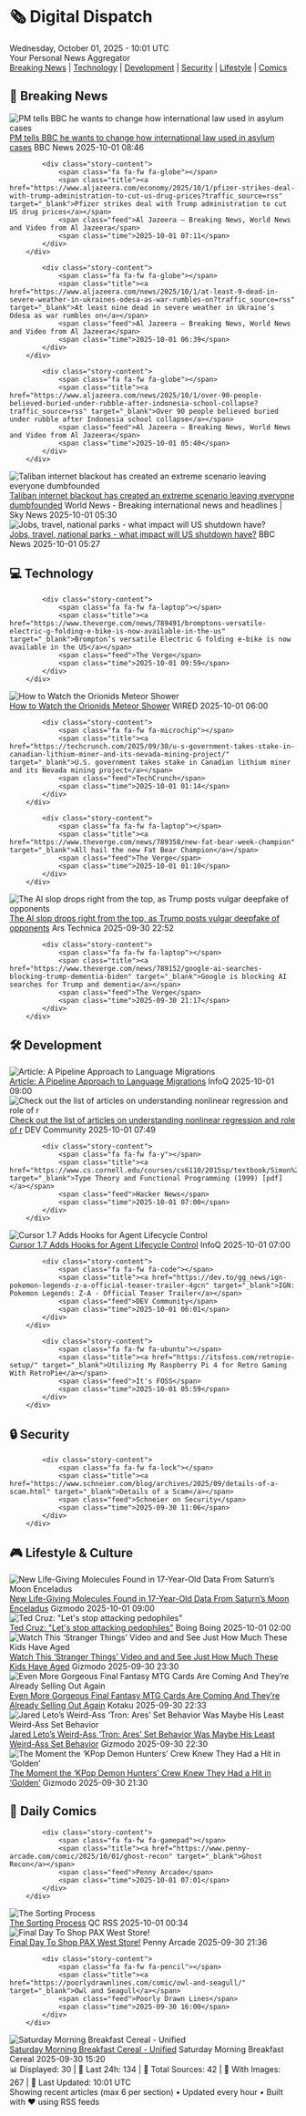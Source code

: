 <!-- Processing 54 RSS feeds at 2025-10-01 10:01:40 UTC -->
<!-- Processing: Saturday Morning Breakfast Cereal -->
<!-- Processing: Penny Arcade -->
<!-- Processing: Poorly Drawn Lines -->
<!-- Processing: Cyanide & Happiness -->
<!-- Processing: Questionable Content -->
<!-- Error processing https://www.questionablecontent.net/QCRSS.xml: The read operation timed out -->
<!-- Processing: Girl Genius -->
<!-- Processing: Dinosaur Comics -->
<!-- Processing: BBC Breaking News -->
<!-- Processing: CBC News -->
<!-- Error processing https://rss.cbc.ca/lineup/topstories.xml: The read operation timed out -->
<!-- Processing: Reuters Top News -->
<!-- Processing: Reuters World News -->
<!-- Processing: Associated Press Breaking -->
<!-- Processing: ABC News Breaking -->
<!-- Processing: The Verge -->
<!-- Processing: O'Reilly Radar -->
<!-- Processing: It's FOSS -->
<!-- Processing: DistroWatch -->
<!-- Processing: Red Hat Blog -->
<!-- Processing: Ubuntu Blog -->
<!-- Processing: GitHub Blog -->
<!-- Processing: InfoQ -->
<!-- Processing: DZone -->
<!-- Processing: Coding Horror -->
<!-- Processing: The Pragmatic Engineer -->
<!-- Processing: Gizmodo -->
<!-- Processing: Kotaku -->
<!-- Processing: Boing Boing -->
<!-- Generated 4 new posts out of 27 feeds processed -->
<div class="newspaper-header">
    <h1 class="newspaper-title">🗞️ Digital Dispatch</h1>
    <div class="newspaper-date">Wednesday, October 01, 2025 - 10:01 UTC</div>
    <div class="newspaper-subtitle">Your Personal News Aggregator</div>
</div>

<div class="newspaper-nav">
    <a href="#breaking">Breaking News</a> |
    <a href="#tech">Technology</a> |
    <a href="#dev">Development</a> |
    <a href="#security">Security</a> |
    <a href="#lifestyle">Lifestyle</a> |
    <a href="#webcomics">Comics</a>
</div>

<div class="news-section breaking-news" id="breaking">
<h2 class="section-header">🚨 Breaking News</h2>
<div class="stories-container">
<div class="story">
            <img src="https://ichef.bbci.co.uk/ace/standard/240/cpsprodpb/b941/live/be603cf0-9e91-11f0-928c-71dbb8619e94.jpg" alt="PM tells BBC he wants to change how international law used in asylum cases" class="story-image" loading="lazy" onerror="this.style.display='none'">
            <div class="story-content">
                <span class="fa fa-fw fa-flag"></span>
                <span class="title"><a href="https://www.bbc.com/news/articles/cd72p30v574o?at_medium=RSS&at_campaign=rss" target="_blank">PM tells BBC he wants to change how international law used in asylum cases</a></span>
                <span class="feed">BBC News</span>
                <span class="time">2025-10-01 08:46</span>
            </div>
        </div>
<div class="story">
            
            <div class="story-content">
                <span class="fa fa-fw fa-globe"></span>
                <span class="title"><a href="https://www.aljazeera.com/economy/2025/10/1/pfizer-strikes-deal-with-trump-administration-to-cut-us-drug-prices?traffic_source=rss" target="_blank">Pfizer strikes deal with Trump administration to cut US drug prices</a></span>
                <span class="feed">Al Jazeera – Breaking News, World News and Video from Al Jazeera</span>
                <span class="time">2025-10-01 07:11</span>
            </div>
        </div>
<div class="story">
            
            <div class="story-content">
                <span class="fa fa-fw fa-globe"></span>
                <span class="title"><a href="https://www.aljazeera.com/news/2025/10/1/at-least-9-dead-in-severe-weather-in-ukraines-odesa-as-war-rumbles-on?traffic_source=rss" target="_blank">At least nine dead in severe weather in Ukraine’s Odesa as war rumbles on</a></span>
                <span class="feed">Al Jazeera – Breaking News, World News and Video from Al Jazeera</span>
                <span class="time">2025-10-01 06:39</span>
            </div>
        </div>
<div class="story">
            
            <div class="story-content">
                <span class="fa fa-fw fa-globe"></span>
                <span class="title"><a href="https://www.aljazeera.com/news/2025/10/1/over-90-people-believed-buried-under-rubble-after-indonesia-school-collapse?traffic_source=rss" target="_blank">Over 90 people believed buried under rubble after Indonesia school collapse</a></span>
                <span class="feed">Al Jazeera – Breaking News, World News and Video from Al Jazeera</span>
                <span class="time">2025-10-01 05:40</span>
            </div>
        </div>
<div class="story">
            <img src="https://e3.365dm.com/25/10/1920x1080/skynews-afghanistan-kabul_7037819.jpg?20251001063736" alt="Taliban internet blackout has created an extreme scenario leaving everyone dumbfounded" class="story-image" loading="lazy" onerror="this.style.display='none'">
            <div class="story-content">
                <span class="fa fa-fw fa-satellite"></span>
                <span class="title"><a href="https://news.sky.com/story/taliban-internet-blackout-has-created-an-extreme-scenario-in-afghanistan-with-far-reaching-consequences-13442021" target="_blank">Taliban internet blackout has created an extreme scenario leaving everyone dumbfounded</a></span>
                <span class="feed">World News - Breaking international news and headlines | Sky News</span>
                <span class="time">2025-10-01 05:30</span>
            </div>
        </div>
<div class="story">
            <img src="https://ichef.bbci.co.uk/ace/standard/240/cpsprodpb/0244/live/0623ca90-9e95-11f0-928c-71dbb8619e94.jpg" alt="Jobs, travel, national parks - what impact will US shutdown have?" class="story-image" loading="lazy" onerror="this.style.display='none'">
            <div class="story-content">
                <span class="fa fa-fw fa-earth-americas"></span>
                <span class="title"><a href="https://www.bbc.com/news/articles/cgj1p485p0no?at_medium=RSS&at_campaign=rss" target="_blank">Jobs, travel, national parks - what impact will US shutdown have?</a></span>
                <span class="feed">BBC News</span>
                <span class="time">2025-10-01 05:27</span>
            </div>
        </div>
</div>
</div>
<div class="news-section tech-news" id="tech">
<h2 class="section-header">💻 Technology</h2>
<div class="stories-container">
<div class="story">
            
            <div class="story-content">
                <span class="fa fa-fw fa-laptop"></span>
                <span class="title"><a href="https://www.theverge.com/news/789491/bromptons-versatile-electric-g-folding-e-bike-is-now-available-in-the-us" target="_blank">Brompton’s versatile Electric G folding e-bike is now available in the US</a></span>
                <span class="feed">The Verge</span>
                <span class="time">2025-10-01 09:59</span>
            </div>
        </div>
<div class="story">
            <img src="https://media.wired.com/photos/674705ece62bfbd1626a1416/master/pass/GettyImages-1293014500.jpg" alt="How to Watch the Orionids Meteor Shower" class="story-image" loading="lazy" onerror="this.style.display='none'">
            <div class="story-content">
                <span class="fa fa-fw fa-bolt"></span>
                <span class="title"><a href="https://www.wired.com/story/watch-meteor-showers-2025-shooting-stars-ursids-geminids-leonids-orionids-perseids-southern-delta-aquariids-lyrids-quadrantids/" target="_blank">How to Watch the Orionids Meteor Shower</a></span>
                <span class="feed">WIRED</span>
                <span class="time">2025-10-01 06:00</span>
            </div>
        </div>
<div class="story">
            
            <div class="story-content">
                <span class="fa fa-fw fa-microchip"></span>
                <span class="title"><a href="https://techcrunch.com/2025/09/30/u-s-government-takes-stake-in-canadian-lithium-miner-and-its-nevada-mining-project/" target="_blank">U.S. government takes stake in Canadian lithium miner and its Nevada mining project</a></span>
                <span class="feed">TechCrunch</span>
                <span class="time">2025-10-01 01:14</span>
            </div>
        </div>
<div class="story">
            
            <div class="story-content">
                <span class="fa fa-fw fa-laptop"></span>
                <span class="title"><a href="https://www.theverge.com/news/789358/new-fat-bear-week-champion" target="_blank">All hail the new Fat Bear Champion</a></span>
                <span class="feed">The Verge</span>
                <span class="time">2025-10-01 01:10</span>
            </div>
        </div>
<div class="story">
            <img src="https://cdn.arstechnica.net/wp-content/uploads/2025/09/GettyImages-1875360841-500x500.jpg" alt="The AI slop drops right from the top, as Trump posts vulgar deepfake of opponents" class="story-image" loading="lazy" onerror="this.style.display='none'">
            <div class="story-content">
                <span class="fa fa-fw fa-cog"></span>
                <span class="title"><a href="https://arstechnica.com/culture/2025/09/ai-leadership-trump-posts-deepfakes-of-dems-calling-themselves-woke-pieces-of-s-t/" target="_blank">The AI slop drops right from the top, as Trump posts vulgar deepfake of opponents</a></span>
                <span class="feed">Ars Technica</span>
                <span class="time">2025-09-30 22:52</span>
            </div>
        </div>
<div class="story">
            
            <div class="story-content">
                <span class="fa fa-fw fa-laptop"></span>
                <span class="title"><a href="https://www.theverge.com/news/789152/google-ai-searches-blocking-trump-dementia-biden" target="_blank">Google is blocking AI searches for Trump and dementia</a></span>
                <span class="feed">The Verge</span>
                <span class="time">2025-09-30 21:17</span>
            </div>
        </div>
</div>
</div>
<div class="news-section dev-news" id="dev">
<h2 class="section-header">🛠️ Development</h2>
<div class="stories-container">
<div class="story">
            <img src="https://res.infoq.com/articles/pipeline-language-migrations/en/headerimage/a-pipeline-approach-to-language-migrations-header-image-1759158012774.jpg" alt="Article: ​​A Pipeline Approach to Language Migrations" class="story-image" loading="lazy" onerror="this.style.display='none'">
            <div class="story-content">
                <span class="fa fa-fw fa-info-circle"></span>
                <span class="title"><a href="https://www.infoq.com/articles/pipeline-language-migrations/?utm_campaign=infoq_content&utm_source=infoq&utm_medium=feed&utm_term=global" target="_blank">Article: ​​A Pipeline Approach to Language Migrations</a></span>
                <span class="feed">InfoQ</span>
                <span class="time">2025-10-01 09:00</span>
            </div>
        </div>
<div class="story">
            <img src="https://media2.dev.to/dynamic/image/width=800%2Cheight=%2Cfit=scale-down%2Cgravity=auto%2Cformat=auto/https%3A%2F%2Fdev-to-uploads.s3.amazonaws.com%2Fuploads%2Fuser%2Fprofile_image%2F3268117%2F1ab4dce0-9706-4bf9-bcd5-576b0833c02b.png" alt="Check out the list of articles on understanding nonlinear regression and role of r" class="story-image" loading="lazy" onerror="this.style.display='none'">
            <div class="story-content">
                <span class="fa fa-fw fa-code"></span>
                <span class="title"><a href="https://dev.to/dipti_m_2e7ba36c478d1a48a/check-out-the-list-of-articles-on-understanding-nonlinear-regression-and-role-of-r-5gdg" target="_blank">Check out the list of articles on understanding nonlinear regression and role of r</a></span>
                <span class="feed">DEV Community</span>
                <span class="time">2025-10-01 07:49</span>
            </div>
        </div>
<div class="story">
            
            <div class="story-content">
                <span class="fa fa-fw fa-y"></span>
                <span class="title"><a href="https://www.cs.cornell.edu/courses/cs6110/2015sp/textbook/Simon%20Thompson%20textbook.pdf" target="_blank">Type Theory and Functional Programming (1999) [pdf]</a></span>
                <span class="feed">Hacker News</span>
                <span class="time">2025-10-01 07:00</span>
            </div>
        </div>
<div class="story">
            <img src="https://res.infoq.com/news/2025/10/cursor-hooks/en/headerimage/generatedHeaderImage-1759267312522.jpg" alt="Cursor 1.7 Adds Hooks for Agent Lifecycle Control" class="story-image" loading="lazy" onerror="this.style.display='none'">
            <div class="story-content">
                <span class="fa fa-fw fa-info-circle"></span>
                <span class="title"><a href="https://www.infoq.com/news/2025/10/cursor-hooks/?utm_campaign=infoq_content&utm_source=infoq&utm_medium=feed&utm_term=global" target="_blank">Cursor 1.7 Adds Hooks for Agent Lifecycle Control</a></span>
                <span class="feed">InfoQ</span>
                <span class="time">2025-10-01 07:00</span>
            </div>
        </div>
<div class="story">
            
            <div class="story-content">
                <span class="fa fa-fw fa-code"></span>
                <span class="title"><a href="https://dev.to/gg_news/ign-pokemon-legends-z-a-official-teaser-trailer-4gcn" target="_blank">IGN: Pokemon Legends: Z-A - Official Teaser Trailer</a></span>
                <span class="feed">DEV Community</span>
                <span class="time">2025-10-01 06:01</span>
            </div>
        </div>
<div class="story">
            
            <div class="story-content">
                <span class="fa fa-fw fa-ubuntu"></span>
                <span class="title"><a href="https://itsfoss.com/retropie-setup/" target="_blank">Utilizing My Raspberry Pi 4 for Retro Gaming With RetroPie</a></span>
                <span class="feed">It's FOSS</span>
                <span class="time">2025-10-01 05:59</span>
            </div>
        </div>
</div>
</div>
<div class="news-section security-news" id="security">
<h2 class="section-header">🔒 Security</h2>
<div class="stories-container">
<div class="story">
            
            <div class="story-content">
                <span class="fa fa-fw fa-lock"></span>
                <span class="title"><a href="https://www.schneier.com/blog/archives/2025/09/details-of-a-scam.html" target="_blank">Details of a Scam</a></span>
                <span class="feed">Schneier on Security</span>
                <span class="time">2025-09-30 11:06</span>
            </div>
        </div>
</div>
</div>
<div class="news-section lifestyle-news" id="lifestyle">
<h2 class="section-header">🎮 Lifestyle & Culture</h2>
<div class="stories-container">
<div class="story">
            <img src="https://gizmodo.com/app/uploads/2025/09/Enceladus-icy-plumes-1280x853.jpg" alt="New Life-Giving Molecules Found in 17-Year-Old Data From Saturn’s Moon Enceladus" class="story-image" loading="lazy" onerror="this.style.display='none'">
            <div class="story-content">
                <span class="fa fa-fw fa-computer"></span>
                <span class="title"><a href="https://gizmodo.com/new-life-giving-molecules-found-in-17-year-old-data-from-saturns-moon-enceladus-2000665788" target="_blank">New Life-Giving Molecules Found in 17-Year-Old Data From Saturn’s Moon Enceladus</a></span>
                <span class="feed">Gizmodo</span>
                <span class="time">2025-10-01 09:00</span>
            </div>
        </div>
<div class="story">
            <img src="https://i0.wp.com/boingboing.net/wp-content/uploads/2022/06/cruz.jpeg?fit=1500%2C1004&amp;quality=60&amp;ssl=1" alt="Ted Cruz: &quot;Let&#x27;s stop attacking pedophiles&quot;" class="story-image" loading="lazy" onerror="this.style.display='none'">
            <div class="story-content">
                <span class="fa fa-fw fa-arrow-right"></span>
                <span class="title"><a href="https://boingboing.net/2025/09/30/ted-cruz-lets-stop-attacking-pedophiles.html" target="_blank">Ted Cruz: &quot;Let&#x27;s stop attacking pedophiles&quot;</a></span>
                <span class="feed">Boing Boing</span>
                <span class="time">2025-10-01 02:00</span>
            </div>
        </div>
<div class="story">
            <img src="https://gizmodo.com/app/uploads/2025/09/stranger-things-kids-now-adults-netflix-1280x853.jpg" alt="Watch This ‘Stranger Things’ Video and and See Just How Much These Kids Have Aged" class="story-image" loading="lazy" onerror="this.style.display='none'">
            <div class="story-content">
                <span class="fa fa-fw fa-computer"></span>
                <span class="title"><a href="https://gizmodo.com/stranger-things-season-1-dnd-game-lookback-netflix-2000665855" target="_blank">Watch This ‘Stranger Things’ Video and and See Just How Much These Kids Have Aged</a></span>
                <span class="feed">Gizmodo</span>
                <span class="time">2025-09-30 23:30</span>
            </div>
        </div>
<div class="story">
            <img src="https://kotaku.com/app/uploads/2025/09/FF9-MTG.jpg" alt="Even More Gorgeous Final Fantasy MTG Cards Are Coming And They’re Already Selling Out Again" class="story-image" loading="lazy" onerror="this.style.display='none'">
            <div class="story-content">
                <span class="fa fa-fw fa-gamepad"></span>
                <span class="title"><a href="https://kotaku.com/even-more-gorgeous-final-fantasy-mtg-cards-are-coming-and-theyre-already-selling-out-again-2000630364" target="_blank">Even More Gorgeous Final Fantasy MTG Cards Are Coming And They’re Already Selling Out Again</a></span>
                <span class="feed">Kotaku</span>
                <span class="time">2025-09-30 22:33</span>
            </div>
        </div>
<div class="story">
            <img src="https://gizmodo.com/app/uploads/2025/09/jared-leto-tron-ares-1280x853.jpg" alt="Jared Leto’s Weird-Ass ‘Tron: Ares’ Set Behavior Was Maybe His Least Weird-Ass Set Behavior" class="story-image" loading="lazy" onerror="this.style.display='none'">
            <div class="story-content">
                <span class="fa fa-fw fa-computer"></span>
                <span class="title"><a href="https://gizmodo.com/jared-leto-tron-ares-method-acting-disney-2000665912" target="_blank">Jared Leto’s Weird-Ass ‘Tron: Ares’ Set Behavior Was Maybe His Least Weird-Ass Set Behavior</a></span>
                <span class="feed">Gizmodo</span>
                <span class="time">2025-09-30 22:30</span>
            </div>
        </div>
<div class="story">
            <img src="https://gizmodo.com/app/uploads/2025/09/KPop-Demon-Hunters-plane-logo-Netflix-1280x853.jpg" alt="The Moment the ‘KPop Demon Hunters’ Crew Knew They Had a Hit in ‘Golden’" class="story-image" loading="lazy" onerror="this.style.display='none'">
            <div class="story-content">
                <span class="fa fa-fw fa-computer"></span>
                <span class="title"><a href="https://gizmodo.com/kpop-demon-hunters-golden-bts-netflix-interview-2000665757" target="_blank">The Moment the ‘KPop Demon Hunters’ Crew Knew They Had a Hit in ‘Golden’</a></span>
                <span class="feed">Gizmodo</span>
                <span class="time">2025-09-30 21:30</span>
            </div>
        </div>
</div>
</div>
<div class="news-section webcomics-section" id="webcomics">
<h2 class="section-header">🎨 Daily Comics</h2>
<div class="stories-container">
<div class="story">
            
            <div class="story-content">
                <span class="fa fa-fw fa-gamepad"></span>
                <span class="title"><a href="https://www.penny-arcade.com/comic/2025/10/01/ghost-recon" target="_blank">Ghost Recon</a></span>
                <span class="feed">Penny Arcade</span>
                <span class="time">2025-10-01 07:01</span>
            </div>
        </div>
<div class="story">
            <img src="http://www.questionablecontent.net/comics/5669.png" alt="The Sorting Process" class="story-image" loading="lazy" onerror="this.style.display='none'">
            <div class="story-content">
                <span class="fa fa-fw fa-music"></span>
                <span class="title"><a href="http://questionablecontent.net/view.php?comic=5669" target="_blank">The Sorting Process</a></span>
                <span class="feed">QC RSS</span>
                <span class="time">2025-10-01 00:34</span>
            </div>
        </div>
<div class="story">
            <img src="https://cdn.shopify.com/s/files/1/0042/9942/files/pax_west_2025_collection_hero_desktop.png" alt="Final Day To Shop PAX West Store!" class="story-image" loading="lazy" onerror="this.style.display='none'">
            <div class="story-content">
                <span class="fa fa-fw fa-gamepad"></span>
                <span class="title"><a href="https://www.penny-arcade.com/news/post/2025/09/30/final-day-to-shop-pax-west-store" target="_blank">Final Day To Shop PAX West Store!</a></span>
                <span class="feed">Penny Arcade</span>
                <span class="time">2025-09-30 21:36</span>
            </div>
        </div>
<div class="story">
            
            <div class="story-content">
                <span class="fa fa-fw fa-pencil"></span>
                <span class="title"><a href="https://poorlydrawnlines.com/comic/owl-and-seagull/" target="_blank">Owl and Seagull</a></span>
                <span class="feed">Poorly Drawn Lines</span>
                <span class="time">2025-09-30 16:00</span>
            </div>
        </div>
<div class="story">
            <img src="https://www.smbc-comics.com/comics/1758852911-20250930.png" alt="Saturday Morning Breakfast Cereal - Unified" class="story-image" loading="lazy" onerror="this.style.display='none'">
            <div class="story-content">
                <span class="fa fa-fw fa-smile"></span>
                <span class="title"><a href="https://www.smbc-comics.com/comic/unified" target="_blank">Saturday Morning Breakfast Cereal - Unified</a></span>
                <span class="feed">Saturday Morning Breakfast Cereal</span>
                <span class="time">2025-09-30 15:20</span>
            </div>
        </div>
</div>
</div>

<div class="newspaper-footer">
    <div class="stats">
        📊 Displayed: 30 | 📅 Last 24h: 134 | 📡 Total Sources: 42 | 📸 With Images: 267 |
        🔄 Last Updated: 10:01 UTC
    </div>
    <div class="footer-note">
        Showing recent articles (max 6 per section) • Updated every hour • Built with ❤️ using RSS feeds
    </div>
</div>
